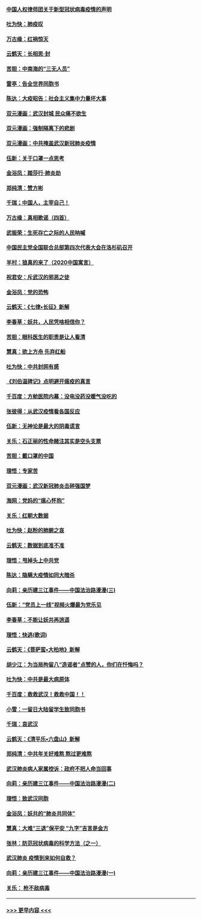 #### [中国人权律师团关于新型冠状病毒疫情的声明](../pages/nsc993/n11864249.md?t=02130531) 
#### [吐为快：肺疫叹](../pages/nsc993/n11864027.md?t=02130531) 
#### [万古缘：红祸惊天](../pages/nsc993/n11864079.md?t=02130531) 
#### [云鹤天：长相思‧封](../pages/nsc993/n11864006.md?t=02130531) 
#### [苦胆：中南海的“三无人员”](../pages/nsc993/n11862997.md?t=02130531) 
#### [雷亭：告全世界同胞书](../pages/nsc993/n11862572.md?t=02130531) 
#### [陈达：大疫昭告：社会主义集中力量坏大事](../pages/nsc993/n11859419.md?t=02130531) 
#### [双元漫画：武汉封城 民众痛不欲生](../pages/nsc993/n11859287.md?t=02130531) 
#### [双元漫画：强制隔离下的悲剧](../pages/nsc993/n11859244.md?t=02130531) 
#### [双元漫画：中共掩盖武汉新冠肺炎疫情](../pages/nsc993/n11858249.md?t=02130531) 
#### [伍新：关于口罩一点思考](../pages/nsc993/n11859195.md?t=02130531) 
#### [金浴凤：踏莎行‧肺炎劫](../pages/nsc993/n11858227.md?t=02130531) 
#### [郑纯清：赞方彬](../pages/nsc993/n11856803.md?t=02130531) 
#### [千瑞；中国人，主宰自己！](../pages/nsc993/n11856793.md?t=02130531) 
#### [万古缘：真相歌谣（四首）](../pages/nsc993/n11856263.md?t=02130531) 
#### [武振荣：生死存亡之际的人民呐喊](../pages/nsc993/n11856256.md?t=02130531) 
#### [中国民主党全国联合总部第四次代表大会在洛杉矶召开](../pages/nsc993/n11856344.md?t=02130531) 
#### [羊村：狼真的来了（2020中国寓言）](../pages/nsc993/n11856229.md?t=02130531) 
#### [祝君安：斥武汉的邪恶之徒](../pages/nsc993/n11855861.md?t=02130531) 
#### [金浴凤：党的恐怖](../pages/nsc993/n11855849.md?t=02130531) 
#### [云鹤天：《七律▪长征》新解](../pages/nsc993/n11855479.md?t=02130531) 
#### [李春草：妖共，人民凭啥相信你？](../pages/nsc993/n11855196.md?t=02130531) 
#### [苦胆：眼科医生的职责是让人看清](../pages/nsc993/n11853840.md?t=02130531) 
#### [慧真：欲上方舟 先弃红船](../pages/nsc993/n11853483.md?t=02130531) 
#### [吐为快：中共封网有感](../pages/nsc993/n11852575.md?t=02130531) 
#### [《刘伯温碑记》点明避开瘟疫的真言](../pages/nsc993/n11852128.md?t=02130531) 
#### [千百度：方舱医院内幕：没电没药没暖气没吃的](../pages/nsc993/n11850211.md?t=02130531) 
#### [张彼得：从武汉疫情看各国反应](../pages/nsc993/n11850102.md?t=02130531) 
#### [伍新：无神论是最大的阴毒谎言](../pages/nsc993/n11846129.md?t=02130531) 
#### [关乐：石正丽的性命赌注其实是空头支票](../pages/nsc993/n11846109.md?t=02130531) 
#### [苦胆：戴口罩的中国](../pages/nsc993/n11845576.md?t=02130531) 
#### [理悟：专家苦](../pages/nsc993/n11845564.md?t=02130531) 
#### [双元漫画：武汉新冠肺炎击碎强国梦](../pages/nsc993/n11843320.md?t=02130531) 
#### [海网：党妈的“瘟心怀抱”](../pages/nsc993/n11840740.md?t=02130531) 
#### [关乐：红朝大数据](../pages/nsc993/n11840675.md?t=02130531) 
#### [吐为快：赵粉的肺腑之哀](../pages/nsc993/n11840618.md?t=02130531) 
#### [云鹤天：数据到底准不准](../pages/nsc993/n11840325.md?t=02130531) 
#### [理悟：甩掉头上中共党](../pages/nsc993/n11838826.md?t=02130531) 
#### [陈达：隐瞒大疫情如同大暗杀](../pages/nsc993/n11838771.md?t=02130531) 
#### [向莉：亲历建三江事件——中国法治路漫漫(三)](../pages/nsc993/n11831825.md?t=02130531) 
#### [伍新：“党员上一线”视频火爆最为党乐见](../pages/nsc993/n11838200.md?t=02130531) 
#### [李春草：不能让妖共再逍遥](../pages/nsc993/n11838102.md?t=02130531) 
#### [理悟：快逃(歌词)](../pages/nsc993/n11838083.md?t=02130531) 
#### [云鹤天：《菩萨蛮▪大柏地》新解](../pages/nsc993/n11838059.md?t=02130531) 
#### [胡少江：为当局拘留八“造谣者”点赞的人，你们在忏悔吗？](../pages/nsc993/n11836801.md?t=02130531) 
#### [吐为快：中共是最大病原体](../pages/nsc993/n11836748.md?t=02130531) 
#### [千百度：救救武汉！救救中国！！](../pages/nsc993/n11836145.md?t=02130531) 
#### [小雪：一留日大陆留学生致同胞书](../pages/nsc993/n11834624.md?t=02130531) 
#### [千瑞：哀武汉](../pages/nsc993/n11833647.md?t=02130531) 
#### [云鹤天：《清平乐▪六盘山》新解](../pages/nsc993/n11833611.md?t=02130531) 
#### [郑纯清：中共年关好难熬 熬过更难熬](../pages/nsc993/n11833489.md?t=02130531) 
#### [武汉肺炎病人家属控诉：政府不把人命当回事](../pages/nsc993/n11833205.md?t=02130531) 
#### [向莉：亲历建三江事件——中国法治路漫漫(二)](../pages/nsc993/n11829102.md?t=02130531) 
#### [理悟：致武汉同胞](../pages/nsc993/n11831522.md?t=02130531) 
#### [金浴凤：妖共的“肺炎共同体”](../pages/nsc993/n11829448.md?t=02130531) 
#### [慧真：大难“三退”保平安 “九字”吉言是金方](../pages/nsc993/n11829501.md?t=02130531) 
#### [张林：防范冠状病毒的科学方法（之一）](../pages/nsc993/n11828618.md?t=02130531) 
#### [武汉肺炎 疫情到来如何自救？](../pages/nsc993/n11827632.md?t=02130531) 
#### [向莉：亲历建三江事件——中国法治路漫漫(一)](../pages/nsc993/n11827190.md?t=02130531) 
#### [关乐： 枪不敌病毒](../pages/nsc993/n11826746.md?t=02130531) 

----
#### [ >>> 更早内容 <<< ](../indexes/nsc993-earlier.md)
